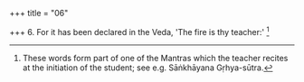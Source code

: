 +++
title = "06"

+++
6. For it has been declared in the Veda, 'The fire is thy teacher:' [^5] 


[^5]:  These words form part of one of the Mantras which the teacher recites at the initiation of the student; see e.g. Sāṅkhāyana Gṛhya-sūtra.
